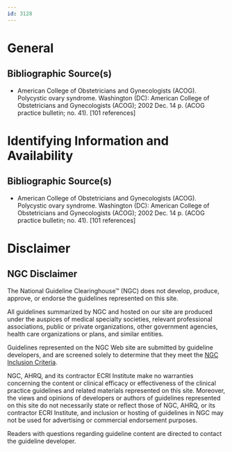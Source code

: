 ```yaml
---
id: 3128
---
```


# General

## Bibliographic Source(s)

- American College of Obstetricians and Gynecologists (ACOG). Polycystic ovary syndrome. Washington (DC): American College of Obstetricians and Gynecologists (ACOG); 2002 Dec. 14 p. (ACOG practice bulletin; no. 41). [101 references]

# Identifying Information and Availability

## Bibliographic Source(s)

- American College of Obstetricians and Gynecologists (ACOG). Polycystic ovary syndrome. Washington (DC): American College of Obstetricians and Gynecologists (ACOG); 2002 Dec. 14 p. (ACOG practice bulletin; no. 41). [101 references]

# Disclaimer

## NGC Disclaimer

The National Guideline Clearinghouse™ (NGC) does not develop, produce, approve, or endorse the guidelines represented on this site.

All guidelines summarized by NGC and hosted on our site are produced under the auspices of medical specialty societies, relevant professional associations, public or private organizations, other government agencies, health care organizations or plans, and similar entities.

Guidelines represented on the NGC Web site are submitted by guideline developers, and are screened solely to determine that they meet the [NGC Inclusion Criteria](/help-and-about/summaries/inclusion-criteria).

NGC, AHRQ, and its contractor ECRI Institute make no warranties concerning the content or clinical efficacy or effectiveness of the clinical practice guidelines and related materials represented on this site. Moreover, the views and opinions of developers or authors of guidelines represented on this site do not necessarily state or reflect those of NGC, AHRQ, or its contractor ECRI Institute, and inclusion or hosting of guidelines in NGC may not be used for advertising or commercial endorsement purposes.

Readers with questions regarding guideline content are directed to contact the guideline developer.

